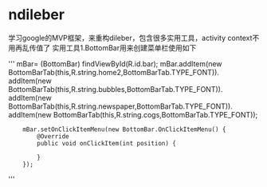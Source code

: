 # ndileber
学习google的MVP框架，来重构dileber，包含很多实用工具，activity context不用再乱传值了
实用工具1.BottomBar用来创建菜单栏使用如下

'''
        mBar= (BottomBar) findViewById(R.id.bar);
        mBar.addItem(new BottomBarTab(this,R.string.home2,BottomBarTab.TYPE_FONT)).
                addItem(new BottomBarTab(this,R.string.bubbles,BottomBarTab.TYPE_FONT)).
                addItem(new BottomBarTab(this,R.string.newspaper,BottomBarTab.TYPE_FONT)).
                addItem(new BottomBarTab(this,R.string.cogs,BottomBarTab.TYPE_FONT));

        mBar.setOnClickItemMenu(new BottomBar.OnClickItemMenu() {
            @Override
            public void onClickItem(int position) {
                
            }
        });
'''